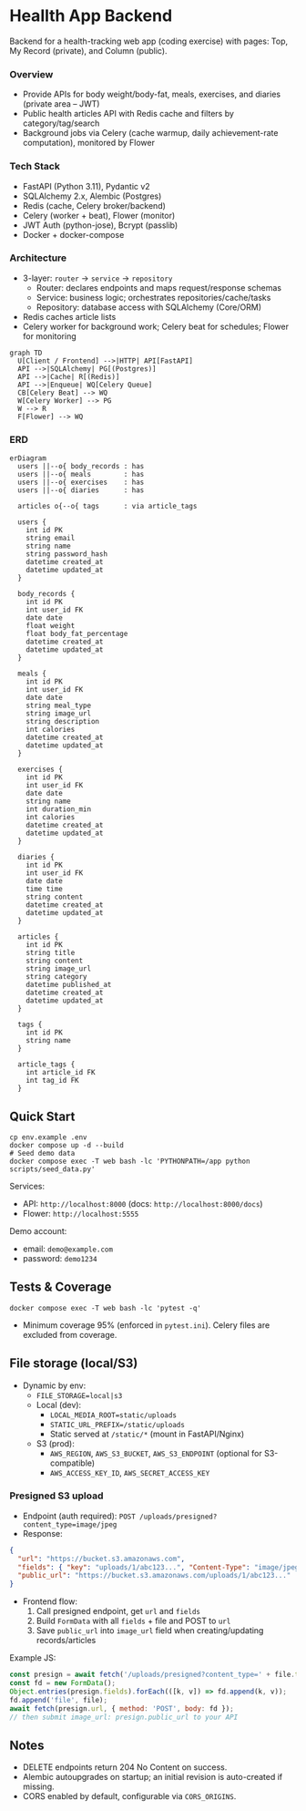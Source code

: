 # Heallth App Backend

Backend for a health-tracking web app (coding exercise) with pages: Top, My Record (private), and Column (public).

### Overview
- Provide APIs for body weight/body-fat, meals, exercises, and diaries (private area – JWT)
- Public health articles API with Redis cache and filters by category/tag/search
- Background jobs via Celery (cache warmup, daily achievement-rate computation), monitored by Flower

### Tech Stack
- FastAPI (Python 3.11), Pydantic v2
- SQLAlchemy 2.x, Alembic (Postgres)
- Redis (cache, Celery broker/backend)
- Celery (worker + beat), Flower (monitor)
- JWT Auth (python-jose), Bcrypt (passlib)
- Docker + docker-compose

### Architecture
- 3-layer: `router` → `service` → `repository`
  - Router: declares endpoints and maps request/response schemas
  - Service: business logic; orchestrates repositories/cache/tasks
  - Repository: database access with SQLAlchemy (Core/ORM)
- Redis caches article lists
- Celery worker for background work; Celery beat for schedules; Flower for monitoring

```
graph TD
  U[Client / Frontend] -->|HTTP| API[FastAPI]
  API -->|SQLAlchemy| PG[(Postgres)]
  API -->|Cache| R[(Redis)]
  API -->|Enqueue| WQ[Celery Queue]
  CB[Celery Beat] --> WQ
  W[Celery Worker] --> PG
  W --> R
  F[Flower] --> WQ
```

### ERD

```
erDiagram
  users ||--o{ body_records : has
  users ||--o{ meals        : has
  users ||--o{ exercises    : has
  users ||--o{ diaries      : has

  articles o{--o{ tags      : via article_tags

  users {
    int id PK
    string email
    string name
    string password_hash
    datetime created_at
    datetime updated_at
  }

  body_records {
    int id PK
    int user_id FK
    date date
    float weight
    float body_fat_percentage
    datetime created_at
    datetime updated_at
  }

  meals {
    int id PK
    int user_id FK
    date date
    string meal_type
    string image_url
    string description
    int calories
    datetime created_at
    datetime updated_at
  }

  exercises {
    int id PK
    int user_id FK
    date date
    string name
    int duration_min
    int calories
    datetime created_at
    datetime updated_at
  }

  diaries {
    int id PK
    int user_id FK
    date date
    time time
    string content
    datetime created_at
    datetime updated_at
  }

  articles {
    int id PK
    string title
    string content
    string image_url
    string category
    datetime published_at
    datetime created_at
    datetime updated_at
  }

  tags {
    int id PK
    string name
  }

  article_tags {
    int article_id FK
    int tag_id FK
  }
```

## Quick Start
```
cp env.example .env
docker compose up -d --build
# Seed demo data
docker compose exec -T web bash -lc 'PYTHONPATH=/app python scripts/seed_data.py'
```

Services:
- API: `http://localhost:8000` (docs: `http://localhost:8000/docs`)
- Flower: `http://localhost:5555`

Demo account:
- email: `demo@example.com`
- password: `demo1234`

## Tests & Coverage
```
docker compose exec -T web bash -lc 'pytest -q'
```
- Minimum coverage 95% (enforced in `pytest.ini`). Celery files are excluded from coverage.

## File storage (local/S3)
- Dynamic by env:
  - `FILE_STORAGE=local|s3`
  - Local (dev):
    - `LOCAL_MEDIA_ROOT=static/uploads`
    - `STATIC_URL_PREFIX=/static/uploads`
    - Static served at `/static/*` (mount in FastAPI/Nginx)
  - S3 (prod):
    - `AWS_REGION`, `AWS_S3_BUCKET`, `AWS_S3_ENDPOINT` (optional for S3-compatible)
    - `AWS_ACCESS_KEY_ID`, `AWS_SECRET_ACCESS_KEY`

### Presigned S3 upload
- Endpoint (auth required): `POST /uploads/presigned?content_type=image/jpeg`
- Response:
```json
{
  "url": "https://bucket.s3.amazonaws.com",
  "fields": { "key": "uploads/1/abc123...", "Content-Type": "image/jpeg", "...": "..." },
  "public_url": "https://bucket.s3.amazonaws.com/uploads/1/abc123..."
}
```
- Frontend flow:
  1) Call presigned endpoint, get `url` and `fields`
  2) Build `FormData` with all `fields` + file and POST to `url`
  3) Save `public_url` into `image_url` field when creating/updating records/articles

Example JS:
```js
const presign = await fetch('/uploads/presigned?content_type=' + file.type, { headers: { Authorization: 'Bearer ' + token } }).then(r => r.json());
const fd = new FormData();
Object.entries(presign.fields).forEach(([k, v]) => fd.append(k, v));
fd.append('file', file);
await fetch(presign.url, { method: 'POST', body: fd });
// then submit image_url: presign.public_url to your API
```

## Notes
- DELETE endpoints return 204 No Content on success.
- Alembic autoupgrades on startup; an initial revision is auto-created if missing.
- CORS enabled by default, configurable via `CORS_ORIGINS`.


